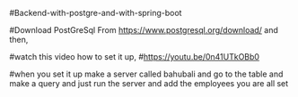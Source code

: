 #Backend-with-postgre-and-with-spring-boot

#Download PostGreSql From https://www.postgresql.org/download/ and then,

#watch this video how to set it up,
#https://youtu.be/0n41UTkOBb0

#when you set it up make a server called bahubali and go to the table and make a query and just run the server and add the employees you are all set
